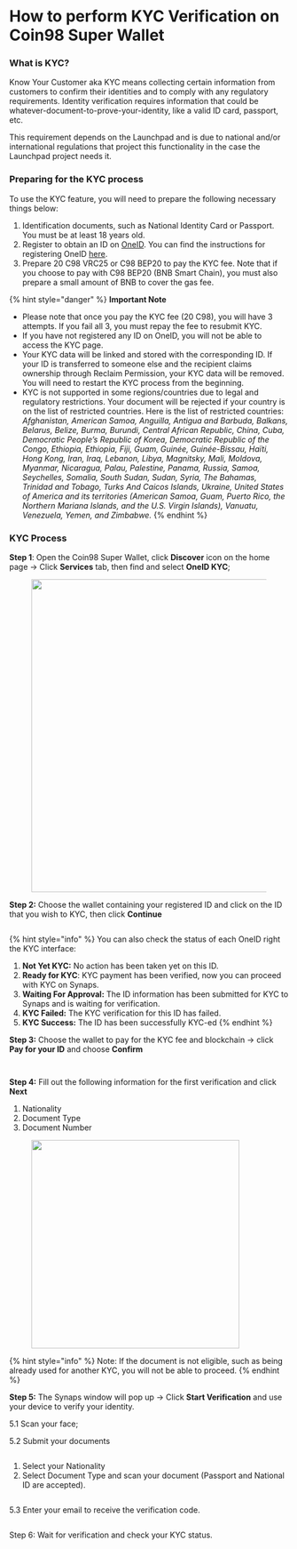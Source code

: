 # How to perform KYC Verification on Coin98 Super Wallet

### What is KYC?

Know Your Customer aka KYC means collecting certain information from customers to confirm their identities and to comply with any regulatory requirements. Identity verification requires information that could be whatever-document-to-prove-your-identity, like a valid ID card, passport, etc.

This requirement depends on the Launchpad and is due to national and/or international regulations that project this functionality in the case the Launchpad project needs it.

### Preparing for the KYC process

To use the KYC feature, you will need to prepare the following necessary things below:

1. Identification documents, such as National Identity Card or Passport. You must be at least 18 years old.
2. Register to obtain an ID on [OneID](https://www.oneid.xyz/). You can find the instructions for registering OneID [here](https://docs.oneid.xyz/beginners-guide/mobile/register-oneid).
3. Prepare 20 C98 VRC25 or C98 BEP20 to pay the KYC fee. Note that if you choose to pay with C98 BEP20 (BNB Smart Chain), you must also prepare a small amount of BNB to cover the gas fee.

{% hint style="danger" %}
**Important Note**

* Please note that once you pay the KYC fee (20 C98), you will have 3 attempts. If you fail all 3, you must repay the fee to resubmit KYC.
* If you have not registered any ID on OneID, you will not be able to access the KYC page.
* Your KYC data will be linked and stored with the corresponding ID. If your ID is transferred to someone else and the recipient claims ownership through Reclaim Permission, your KYC data will be removed. You will need to restart the KYC process from the beginning.
* KYC is not supported in some regions/countries due to legal and regulatory restrictions. Your document will be rejected if your country is on the list of restricted countries. Here is the list of restricted countries: _Afghanistan, American Samoa, Anguilla, Antigua and Barbuda, Balkans, Belarus, Belize, Burma, Burundi, Central African Republic, China, Cuba, Democratic People’s Republic of Korea, Democratic Republic of the Congo, Ethiopia, Ethiopia, Fiji, Guam, Guinée, Guinée-Bissau, Haïti, Hong Kong, Iran, Iraq, Lebanon, Libya, Magnitsky, Mali, Moldova, Myanmar, Nicaragua, Palau, Palestine, Panama, Russia, Samoa, Seychelles, Somalia, South Sudan, Sudan, Syria, The Bahamas, Trinidad and Tobago, Turks And Caicos Islands, Ukraine, United States of America and its territories (American Samoa, Guam, Puerto Rico, the Northern Mariana Islands, and the U.S. Virgin Islands), Vanuatu, Venezuela, Yemen, and Zimbabwe._
{% endhint %}

### KYC Process

**Step 1**: Open the Coin98 Super Wallet, click **Discover** icon on the home page → Click **Services** tab, then find and select **OneID KYC**;

<figure><img src="https://lh7-rt.googleusercontent.com/docsz/AD_4nXfeU6PJ5V87ZT32fQuDXUato-1mCupmmYZCoEdFqsgzz_3sU8OQwPJuVJzvQq4b_qSEghTakeDqkF3WPWQLS1u2TKMrcyhoYbTtMf_doTfTYaBLyPDfT34DiasJPWhduOg-tBhVGNwNd0ti24wKR83-zSkj?key=eQDFtLcJDFAxBuLNdMLcTg" alt="" width="563"><figcaption></figcaption></figure>

**Step 2:** Choose the wallet containing your registered ID and click on the ID that you wish to KYC, then click **Continue**

<figure><img src="https://lh7-rt.googleusercontent.com/docsz/AD_4nXfA6CkVzRkN9r0FeWj0W-FVusvWRwvIaLXaBvVOUTXIlAvfhGW_EzrY4zjxjeZ8zpmBIsw1RwzWOTPiisroxNjcsV2wGvEQwfzLL9Z8871U1YYVU_tdyApcn5K683Yklm9SYrtOawbIopeeOMJpXKKCz6wV?key=eQDFtLcJDFAxBuLNdMLcTg" alt=""><figcaption></figcaption></figure>

{% hint style="info" %}
You can also check the status of each OneID right the KYC interface:

1. **Not Yet KYC:** No action has been taken yet on this ID.
2. **Ready for KYC**: KYC payment has been verified, now you can proceed with KYC on Synaps.
3. **Waiting For Approval:** The ID information has been submitted for KYC to Synaps and is waiting for verification.
4. **KYC Failed:** The KYC verification for this ID has failed.
5. **KYC Success:** The ID has been successfully KYC-ed
{% endhint %}

**Step 3:** Choose the wallet to pay for the KYC fee and blockchain → click **Pay for your ID** and choose **Confirm**

<figure><img src="https://lh7-rt.googleusercontent.com/docsz/AD_4nXf4zO-HWFyzW4a7s5w7peeu_GG4sVQ42aaDsQH1dbG7aXgbwOSuKTEeR3vZETTM5VuFyQMfmfqDC2RHX7adUes76D-1wgNTyNCKagY5QLGcdyRiCkYPMAXtIpRA_B1uYNZH3y7NpzY3f9bZ8VyGaPQ1jT53?key=eQDFtLcJDFAxBuLNdMLcTg" alt=""><figcaption></figcaption></figure>

<figure><img src="https://lh7-rt.googleusercontent.com/docsz/AD_4nXcsP2TMkCemoCUqSqqjScpeMBzw_hLdHiN5Vuljda9PDPe7_1HJJOadzl7abl0BGqjya2JwZ0i2x-yy0wcxNBkFnXQOlflfzBAlHTiyev_XZhuaweXGjIv-ul77iyNGvTny07Fh5jM5uZDAoLQSe-F0djM?key=eQDFtLcJDFAxBuLNdMLcTg" alt=""><figcaption></figcaption></figure>

**Step 4:** Fill out the following information for the first verification and click **Next**

1. Nationality
2. Document Type
3. Document Number

<figure><img src="https://lh7-rt.googleusercontent.com/docsz/AD_4nXf7QATUFFlGbHbl_yKkzHdAsP4_lVgMGjXKR-YFvjFcjrrQ46aqwAxJt6OBcugSYS7jIx3oMVoePc44ZCLwWUcy-7uaYmKAMXJ95YYcgzakt-W9kyIGwZpWxpQBMRRGOlSjXPtRJizuPKlW-Yz_-Nr-v-ne?key=eQDFtLcJDFAxBuLNdMLcTg" alt="" width="375"><figcaption></figcaption></figure>

{% hint style="info" %}
Note: If the document is not eligible, such as being already used for another KYC, you will not be able to proceed.
{% endhint %}

**Step 5:** The Synaps window will pop up → Click **Start Verification** and use your device to verify your identity.

5.1 Scan your face;

5.2 Submit your documents

<figure><img src="https://lh7-rt.googleusercontent.com/docsz/AD_4nXfQTom9NwWOPj2o9mIMcAu-cn_J02PZhS7ZSTAPpBt4UL06HIai0rcVa3TsuYQXArFPIUR1vnljSw-N937d8tP_8VtaOS9yZpwC4dCK6YP63C2aSbjo4gmPoePV3sQYvICdpE-iL8c-sIRDloGN6d_vfjqK?key=eQDFtLcJDFAxBuLNdMLcTg" alt=""><figcaption></figcaption></figure>

1. Select your Nationality
2. Select Document Type and scan your document (Passport and National ID are accepted).

<figure><img src="https://lh7-rt.googleusercontent.com/docsz/AD_4nXffg1BxXJuzDs7v-VsmO18p8anoKcaDXv5KmndiRTdZeDLgCIlH54PVTKwCfRSnslloNOWJ4pMFxNw8dbpqOAs_KUiWgRjyqwtcM9tKXaAyVBVeimsSEcuQDf7BDOnYLuhPsukzKrZCCa7R9Snd3Q9mpPeE?key=eQDFtLcJDFAxBuLNdMLcTg" alt=""><figcaption></figcaption></figure>

5.3 Enter your email to receive the verification code.

<figure><img src="https://lh7-rt.googleusercontent.com/docsz/AD_4nXf-vxnUVNjA_Po4-fLJMPfJnI3XlcwZXjpGRO2JPv7FtTBrGbeZ_wETIz2RrgTOAnm-cLdJmITjrJGs7k7os8_cvwYtM9pOnOJ1Atl6-pdPUGtWjIQ5xFHMpoO2NS5PISSGfREz6xi2P3TIDS82I_3gJID_?key=eQDFtLcJDFAxBuLNdMLcTg" alt=""><figcaption></figcaption></figure>

Step 6: Wait for verification and check your KYC status.

<figure><img src="https://lh7-rt.googleusercontent.com/docsz/AD_4nXdQ7yAVYN2lWiVZ6O2YFDl6nCRwnftMpixwUtNcQ8HclL-ZyGzn2us8fO90hnGyMr6pIWahKpHOB16_8ku2nyeuX86Hy5oTaUe1rZbHCysjlN3l1jbOst_QQpxJkFBSQyIQF9zLSwRNH8RQyUcL7EPQDyon?key=eQDFtLcJDFAxBuLNdMLcTg" alt=""><figcaption></figcaption></figure>
